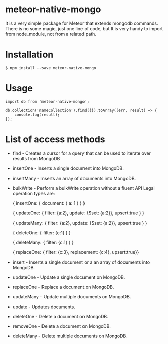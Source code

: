 # meteor-native-mongo

It is a very simple package for Meteor that extends mongodb commands.
There is no some magic, just one line of code, but It is very handy to import from node_module, not from a related path.

# Installation
```
$ npm install --save meteor-native-mongo
```

# Usage
```
import db from 'meteor-native-mongo';

db.collection('nameCollection').find({}).toArray((err, result) => {
	console.log(result);
});
```
# List of access methods

* find - Creates a cursor for a query that can be used to iterate over results from MongoDB
* insertOne - Inserts a single document into MongoDB.
* insertMany - Inserts an array of documents into MongoDB.
* bulkWrite -  Perform a bulkWrite operation without a fluent API
  Legal operation types are:

  { insertOne: { document: { a: 1 } } }

  { updateOne: { filter: {a:2}, update: {$set: {a:2}}, upsert:true } }

  { updateMany: { filter: {a:2}, update: {$set: {a:2}}, upsert:true } }

  { deleteOne: { filter: {c:1} } }

  { deleteMany: { filter: {c:1} } }

  { replaceOne: { filter: {c:3}, replacement: {c:4}, upsert:true}}
* insert - Inserts a single document or a an array of documents into MongoDB.
* updateOne - Update a single document on MongoDB.
* replaceOne - Replace a document on MongoDB.
* updateMany - Update multiple documents on MongoDB.
* update - Updates documents.
* deleteOne - Delete a document on MongoDB.
* removeOne - Delete a document on MongoDB.
* deleteMany - Delete multiple documents on MongoDB.